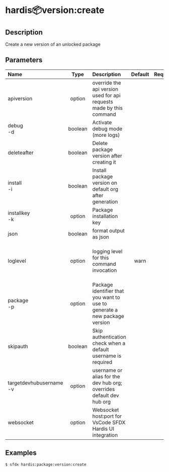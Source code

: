 <!-- This file has been generated with command 'sfdx hardis:doc:plugin:generate'. Please do not update it manually or it may be overwritten -->
# hardis:package:version:create

## Description

Create a new version of an unlocked package

## Parameters

| Name                        |  Type   | Description                                                               | Default | Required |                        Options                        |
|:----------------------------|:-------:|:--------------------------------------------------------------------------|:-------:|:--------:|:-----------------------------------------------------:|
| apiversion                  | option  | override the api version used for api requests made by this command       |         |          |                                                       |
| debug<br/>-d                | boolean | Activate debug mode (more logs)                                           |         |          |                                                       |
| deleteafter                 | boolean | Delete package version after creating it                                  |         |          |                                                       |
| install<br/>-i              | boolean | Install package version on default org after generation                   |         |          |                                                       |
| installkey<br/>-k           | option  | Package installation key                                                  |         |          |                                                       |
| json                        | boolean | format output as json                                                     |         |          |                                                       |
| loglevel                    | option  | logging level for this command invocation                                 |  warn   |          | trace<br/>debug<br/>info<br/>warn<br/>error<br/>fatal |
| package<br/>-p              | option  | Package identifier that you want to use to generate a new package version |         |          |                                                       |
| skipauth                    | boolean | Skip authentication check when a default username is required             |         |          |                                                       |
| targetdevhubusername<br/>-v | option  | username or alias for the dev hub org; overrides default dev hub org      |         |          |                                                       |
| websocket                   | option  | Websocket host:port for VsCode SFDX Hardis UI integration                 |         |          |                                                       |

## Examples

```shell
$ sfdx hardis:package:version:create
```


